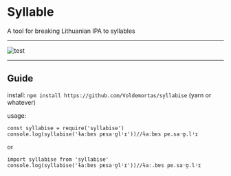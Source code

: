# Syllable

A tool for breaking Lithuanian IPA to syllables

---

![test](https://github.com/voldemortas/syllable/actions/workflows/test.yml/badge.svg)

---

## Guide

install: `npm install https://github.com/Voldemortas/syllabise` (yarn or whatever)

usage:

```
const syllabise = require('syllabise')
console.log(syllabise('ɫaːbɐs pɐsaˑʊ̯lʲɪ'))//ɫaːbɐs pɐ.saˑʊ̯.lʲɪ
```

or

```
import syllabise from 'syllabise'
console.log(syllabise('ɫaːbɐs pɐsaˑʊ̯lʲɪ'))//ɫaː.bɐs pɐ.saˑʊ̯.lʲɪ
```
